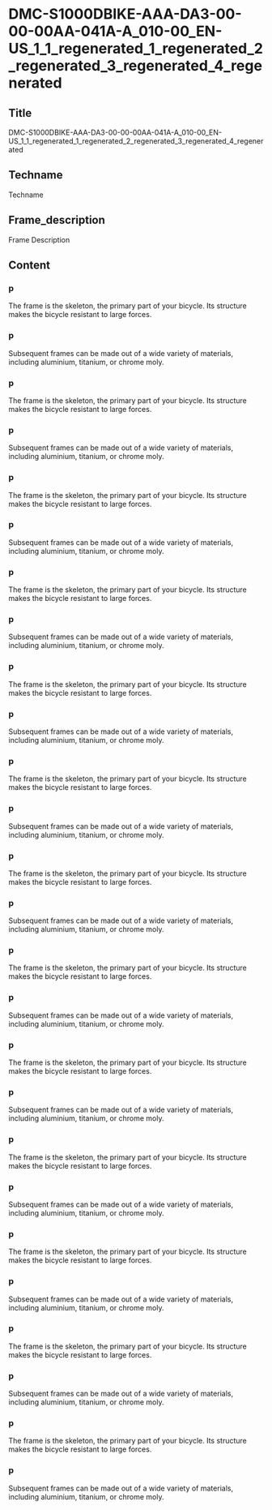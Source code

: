 # DMC-S1000DBIKE-AAA-DA3-00-00-00AA-041A-A_010-00_EN-US_1_1_regenerated_1_regenerated_2_regenerated_3_regenerated_4_regenerated

## Title
DMC-S1000DBIKE-AAA-DA3-00-00-00AA-041A-A_010-00_EN-US_1_1_regenerated_1_regenerated_2_regenerated_3_regenerated_4_regenerated

## Techname
Techname

## Frame_description
Frame Description

## Content

### p
The frame is the skeleton, the primary part of your bicycle. Its structure makes the bicycle resistant to large forces.

### p
Subsequent frames can be made out of a wide variety of materials, including aluminium, titanium, or chrome moly.

### p
The frame is the skeleton, the primary part of your bicycle. Its structure makes the bicycle resistant to large forces.

### p
Subsequent frames can be made out of a wide variety of materials, including aluminium, titanium, or chrome moly.

### p
The frame is the skeleton, the primary part of your bicycle. Its structure makes the bicycle resistant to large forces.

### p
Subsequent frames can be made out of a wide variety of materials, including aluminium, titanium, or chrome moly.

### p
The frame is the skeleton, the primary part of your bicycle. Its structure makes the bicycle resistant to large forces.

### p
Subsequent frames can be made out of a wide variety of materials, including aluminium, titanium, or chrome moly.

### p
The frame is the skeleton, the primary part of your bicycle. Its structure makes the bicycle resistant to large forces.

### p
Subsequent frames can be made out of a wide variety of materials, including aluminium, titanium, or chrome moly.

### p
The frame is the skeleton, the primary part of your bicycle. Its structure makes the bicycle resistant to large forces.

### p
Subsequent frames can be made out of a wide variety of materials, including aluminium, titanium, or chrome moly.

### p
The frame is the skeleton, the primary part of your bicycle. Its structure makes the bicycle resistant to large forces.

### p
Subsequent frames can be made out of a wide variety of materials, including aluminium, titanium, or chrome moly.

### p
The frame is the skeleton, the primary part of your bicycle. Its structure makes the bicycle resistant to large forces.

### p
Subsequent frames can be made out of a wide variety of materials, including aluminium, titanium, or chrome moly.

### p
The frame is the skeleton, the primary part of your bicycle. Its structure makes the bicycle resistant to large forces.

### p
Subsequent frames can be made out of a wide variety of materials, including aluminium, titanium, or chrome moly.

### p
The frame is the skeleton, the primary part of your bicycle. Its structure makes the bicycle resistant to large forces.

### p
Subsequent frames can be made out of a wide variety of materials, including aluminium, titanium, or chrome moly.

### p
The frame is the skeleton, the primary part of your bicycle. Its structure makes the bicycle resistant to large forces.

### p
Subsequent frames can be made out of a wide variety of materials, including aluminium, titanium, or chrome moly.

### p
The frame is the skeleton, the primary part of your bicycle. Its structure makes the bicycle resistant to large forces.

### p
Subsequent frames can be made out of a wide variety of materials, including aluminium, titanium, or chrome moly.

### p
The frame is the skeleton, the primary part of your bicycle. Its structure makes the bicycle resistant to large forces.

### p
Subsequent frames can be made out of a wide variety of materials, including aluminium, titanium, or chrome moly.